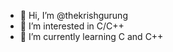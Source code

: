 - 👋 Hi, I’m @thekrishgurung
- 👀 I’m interested in C/C++ 
- 🌱 I’m currently learning C and C++

<!---
thekrishgurung/thekrishgurung is a ✨ special ✨ repository because its `README.md` (this file) appears on your GitHub profile.
You can click the Preview link to take a look at your changes.
--->
